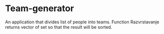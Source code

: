 # Team-generator

An application that divides list of people into teams. Function Razvrstavanje returns vector of set so that the result will be sorted.
